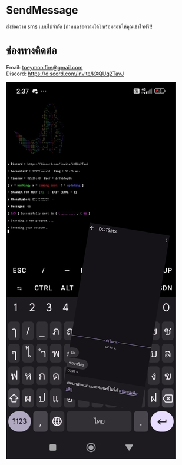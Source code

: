 # SendMessage

ส่งข้อความ sms เเบบไม่จำกัด [กำหนดข้อความได้] พร้อมสอนให้คุณเข้าใจฟรี!!

# ช่องทางติดต่อ

Email: toeymonifire@gmail.com 
<br>
Discord: https://discord.com/invite/kXQUq2TavJ

![Description of the image](2024071402532514.jpg)

